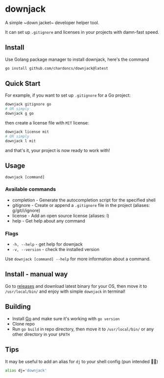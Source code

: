 # downjack

A simple ~down jacket~ developer helper tool.

It can set up `.gitignore` and licenses in your projects with damn-fast speed.

## Install 
Use Golang package manager to install downjack, here's the command
```bash
go install github.com/chardoncs/downjack@latest
```

## Quick Start

For example, if you want to set up `.gitignore` for a Go project:

```bash
downjack gitignore go
# OR simply
downjack g go
```

then create a license file with `MIT` license:

```bash
downjack license mit
# OR simply
downjack l mit
```

and that's it, your project is now ready to work with!

## Usage

`downjack [command]`

### Available commands 
- completion - Generate the autocompletion script for the specified shell
- gitignore - Create or append a `.gitignore` file in the project (aliases: g/git/i/ignore)
- license - Add an open source license (aliases: l)
- help - Get help about any command

### Flags 
- `-h, --help` - get help for downjack
- `-v, --version` - check the installed version 

Use `downjack [command] --help` for more information about a command.

## Install - manual way
Go to [releases](https://github.com/chardoncs/downjack/releases/) and download latest binary for your OS, then move it to `/usr/local/bin/` and enjoy with simple `downjack` in terminal!

## Building
- Install [Go](https://go.dev/) and make sure it's working with `go version`
- Clone repo
- Run `go build` in repo directory, then move it to `/usr/local/bin/` or any other directory in your `$PATH`

## Tips

It may be useful to add an alias for `dj` to your shell config (pun intended 📀🤘)

```bash
alias dj='downjack'
```
